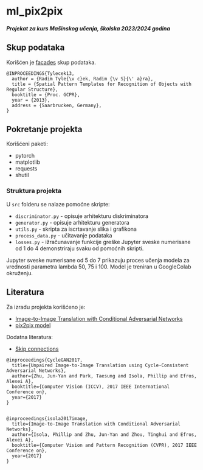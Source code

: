 # ml_pix2pix
#### _Projekat za kurs Mašinskog učenja, školska 2023/2024 godina_

## Skup podataka
Korišćen je [facades](https://cmp.felk.cvut.cz/~tylecr1/facade/) skup podataka.
```
@INPROCEEDINGS{Tylecek13,
  author = {Radim Tyle{\v c}ek, Radim {\v S}{\' a}ra},
  title = {Spatial Pattern Templates for Recognition of Objects with Regular Structure},
  booktitle = {Proc. GCPR},
  year = {2013},
  address = {Saarbrucken, Germany},
}
```

## Pokretanje projekta

Korišćeni paketi:
* pytorch
* matplotlib
* requests
* shutil

### Struktura projekta
 U `src` folderu se nalaze pomoćne skripte:
 * `discriminator.py` - opisuje arhitekturu diskriminatora
 * `generator.py` - opisuje arhitekturu generatora
 * `utils.py` - skripta za iscrtavanje slika i grafikona
 * `process_data.py` - učitavanje podataka
 * `losses.py` - ižračunavanje funkcije greške
Jupyter sveske numerisane od 1 do 4 demonstriraju svaku od pomoćnih skripti.

Jupyter sveske numerisane od 5 do 7 prikazuju proces učenja modela za vrednosti parametra lambda 50, 75 i 100.
Model je treniran u GoogleColab okruženju.

## Literatura
Za izradu projekta korišćeno je:
* [Image-to-Image Translation with Conditional Adversarial Networks](https://arxiv.org/pdf/1611.07004)
* [pix2pix model](https://github.com/junyanz/pytorch-CycleGAN-and-pix2pix/tree/master)

Dodatna literatura:
* [Skip connections](https://theaisummer.com/skip-connections/)

```
@inproceedings{CycleGAN2017,
  title={Unpaired Image-to-Image Translation using Cycle-Consistent Adversarial Networks},
  author={Zhu, Jun-Yan and Park, Taesung and Isola, Phillip and Efros, Alexei A},
  booktitle={Computer Vision (ICCV), 2017 IEEE International Conference on},
  year={2017}
}


@inproceedings{isola2017image,
  title={Image-to-Image Translation with Conditional Adversarial Networks},
  author={Isola, Phillip and Zhu, Jun-Yan and Zhou, Tinghui and Efros, Alexei A},
  booktitle={Computer Vision and Pattern Recognition (CVPR), 2017 IEEE Conference on},
  year={2017}
}
```

